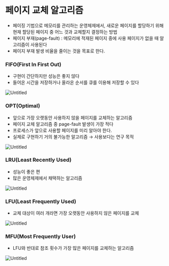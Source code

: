 # 페이지 교체 알고리즘

- 페이징 기법으로 메모리를 관리하는 운영체제에서, 새로운 페이지를 할당하기 위해 현재 할당된 페이지 중 어느 것과 교체할지 결정하는 방법
- 페이지 부재(page-fault) : 메모리에 적재된 페이지 중에 사용 페이지가 없을 때 알고리즘이 사용된다
- 페이지 부재 발생 비율을 줄이는 것을 목표로 한다.

### FIFO(First In First Out)

- 구현이 간단하지만 성능은 좋지 않다
- 들어온 시간을 저장하거나 올라온 순서를 큐를 이용해 저장할 수 있다

![Untitled](https://img1.daumcdn.net/thumb/R1280x0/?scode=mtistory2&fname=https%3A%2F%2Fk.kakaocdn.net%2Fdn%2FbGqpiD%2Fbtrpdovhuvd%2F9JIyEkk7DUmK6uCeO2ud40%2Fimg.png)

### OPT(Optimal)

- 앞으로 가장 오랫동안 사용하지 않을 페이지를 교체하는 알고리즘
- 페이지 교체 알고리즘 중 page-fault 발생이 가장 적다
- 프로세스가 앞으로 사용할 페이지를 미리 알아야 한다.
- 실제로 구현하기 거의 불가능한 알고리즘 → 사용보다는 연구 목적

![Untitled](https://img1.daumcdn.net/thumb/R1280x0/?scode=mtistory2&fname=https%3A%2F%2Fk.kakaocdn.net%2Fdn%2FetkbwZ%2Fbtro8wOpRuo%2FyrVmZdpsBI8PienpO92bc0%2Fimg.png)

### LRU(Least Recently Used)

- 성능이 좋은 편
- 많은 운영체제에서 채택하는 알고리즘

![Untitled](https://img1.daumcdn.net/thumb/R1280x0/?scode=mtistory2&fname=https%3A%2F%2Fk.kakaocdn.net%2Fdn%2F4z1Wa%2Fbtro38mZn1V%2F2k9TKkjOJiGm7A9LkCndR1%2Fimg.png)

### LFU(Least Frequently Used)

- 교체 대상이 여러 개라면 가장 오랫동안 사용하지 않은 페이지를 교체

![Untitled](https://img1.daumcdn.net/thumb/R1280x0/?scode=mtistory2&fname=https%3A%2F%2Fk.kakaocdn.net%2Fdn%2Fk3rlo%2Fbtro8xT5B3y%2FDU9CSseZMbyWRwuo6X230K%2Fimg.png)

### MFU(Most Frequently User)

- LFU와 반대로 참조 횟수가 가장 많은 페이지를 교체하는 알고리즘

![Untitled](https://img1.daumcdn.net/thumb/R1280x0/?scode=mtistory2&fname=https%3A%2F%2Fk.kakaocdn.net%2Fdn%2FbcvcNG%2FbtroVqoH7Ic%2FRFGqK4Lsiqls1FfXGN4Fs1%2Fimg.png)
